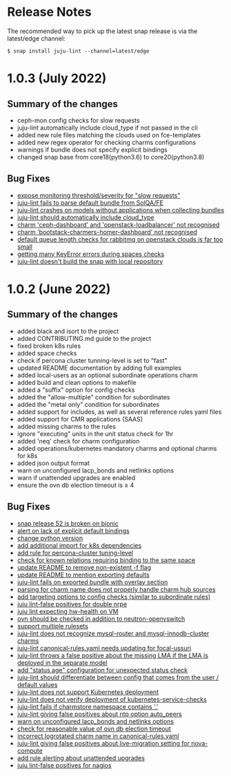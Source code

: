 # Release Notes

The recommended way to pick up the latest snap release is via the latest/edge channel:

```
$ snap install juju-lint --channel=latest/edge
```

# 1.0.3 (July 2022)

## Summary of the changes

- ceph-mon config checks for slow requests
- juju-lint automatically include cloud_type if not passed in the cli
- added new rule files matching the clouds used on fce-templates
- added new regex operator for checking charms configurations
- warnings if bundle does not specify explicit bindings
- changed snap base from core18(python3.6) to core20(python3.8)

## Bug Fixes

- [expose monitoring threshold/severity for "slow requests"](https://bugs.launchpad.net/juju-lint/+bug/1922602)
- [juju-lint fails to parse default bundle from SolQA/FE](https://bugs.launchpad.net/juju-lint/+bug/1972158)
- [juju-lint crashes on models without applications when collecting bundles](https://bugs.launchpad.net/juju-lint/+bug/1929625)
- [juju-lint should automatically include cloud_type](https://bugs.launchpad.net/juju-lint/+bug/1980019)
- [charm 'ceph-dashboard' and 'openstack-loadbalancer' not recognised](https://bugs.launchpad.net/juju-lint/+bug/1965243)
- [charm 'bootstack-charmers-homer-dashboard' not recognised](https://bugs.launchpad.net/juju-lint/+bug/1965244)
- [default queue length checks for rabbitmq on openstack clouds is far too small](https://bugs.launchpad.net/juju-lint/+bug/1939748)
- [getting many KeyError errors during spaces checks](https://bugs.launchpad.net/juju-lint/+bug/1979382)
- [juju-lint doesn't build the snap with local repository](https://bugs.launchpad.net/juju-lint/+bug/1979696)

# 1.0.2 (June 2022)

## Summary of the changes
- added black and isort to the project
- added CONTRIBUTING.md guide to the project
- fixed broken k8s rules
- added space checks
- check if percona cluster tunning-level is set to "fast"
- updated README documentation by adding full examples
- added local-users as an optional subordinate operations charm
- added build and clean options to makefile
- added a "suffix" option for config checks
- added the "allow-multiple" condition for subordinates
- added the "metal only" condition for subordinates
- added support for includes, as well as several reference rules yaml files
- added support for CMR applications (SAAS)
- added missing charms to the rules
- ignore "executing" units in the unit status check for 1hr
- added 'neq' check for charm configuration
- added operations/kubernetes mandatory charms and optional charms for k8s
- added json output format
- warn on unconfigured lacp_bonds and netlinks options
- warn if unattended upgrades are enabled
- ensure the ovn db election timeout is ≥ 4

## Bug Fixes
- [snap release 52 is broken on bionic](https://bugs.launchpad.net/juju-lint/+bug/1979349)
- [alert on lack of explicit default bindings](https://bugs.launchpad.net/juju-lint/+bug/1851485)
- [change python version](https://bugs.launchpad.net/juju-lint/+bug/1977469)
- [add additional import for k8s dependencies](https://bugs.launchpad.net/juju-lint/+bug/1967325)
- [add rule for percona-cluster tuning-level](https://bugs.launchpad.net/juju-lint/+bug/1930892)
- [check for known relations requiring binding to the same space](https://bugs.launchpad.net/juju-lint/+bug/1840814)
- [update README to remove non-existent -f flag](https://bugs.launchpad.net/juju-lint/+bug/1939437)
- [update README to mention exporting defaults](https://bugs.launchpad.net/juju-lint/+bug/1958899)
- [juju-lint fails on exported bundle with overlay section](https://bugs.launchpad.net/juju-lint/+bug/1915934)
- [parsing for charm name does not properly handle charm hub sources](https://bugs.launchpad.net/juju-lint/+bug/1950980)
- [add targeting options to config checks (similar to subordinate rules)](https://bugs.launchpad.net/juju-lint/+bug/1944406)
- [juju lint-false positives for double nrpe](https://bugs.launchpad.net/juju-lint/+bug/1855858)
- [juju lint expecting hw-health on VM](https://bugs.launchpad.net/juju-lint/+bug/1903973)
- [ovn should be checked in addition to neutron-openvswitch](https://bugs.launchpad.net/juju-lint/+bug/1939434)
- [support multiple rulesets](https://bugs.launchpad.net/juju-lint/+bug/1916045)
- [juju-lint does not recognize mysql-router and mysql-innodb-cluster charms](https://bugs.launchpad.net/juju-lint/+bug/1904038)
- [juju-lint canonical-rules.yaml needs updating for focal-ussuri](https://bugs.launchpad.net/juju-lint/+bug/1896551)
- [juju-lint throws a false positive about the missing LMA if the LMA is deployed in the separate model](https://bugs.launchpad.net/juju-lint/+bug/1897262)
- [add "status age" configuration for unexpected status check](https://bugs.launchpad.net/juju-lint/+bug/1942998)
- [juju-lint should differentiate between config that comes from the user / default values](https://bugs.launchpad.net/juju-lint/+bug/1943222)
- [juju-lint does not support Kubernetes deployment](https://bugs.launchpad.net/juju-lint/+bug/1805875)
- [juju-lint does not verify deployment of kubernetes-service-checks](https://bugs.launchpad.net/juju-lint/+bug/1940546)
- [juju-lint fails if charmstore namespace contains '.'](https://bugs.launchpad.net/juju-lint/+bug/1934197)
- [juju-lint giving false positives about ntp option auto_peers](https://bugs.launchpad.net/juju-lint/+bug/1905609)
- [warn on unconfigured lacp_bonds and netlinks options](https://bugs.launchpad.net/juju-lint/+bug/1912344)
- [check for reasonable value of ovn db election timeout](https://bugs.launchpad.net/juju-lint/+bug/1904222)
- [incorrect logrotated charm name in canonical-rules.yaml](https://bugs.launchpad.net/juju-lint/+bug/1913405)
- [juju-lint giving false positives about live-migration setting for nova-compute](https://bugs.launchpad.net/juju-lint/+bug/1905608)
- [add rule alerting about unattended upgrades](https://bugs.launchpad.net/juju-lint/+bug/1903720)
- [juju lint-false positives for nagios](https://bugs.launchpad.net/juju-lint/+bug/1855857)
